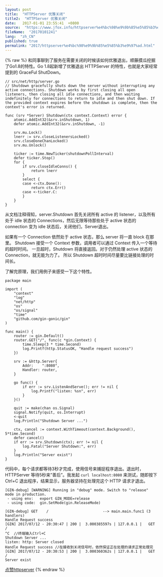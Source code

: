 ```yaml
---
layout: post
title:  "HTTPServer 优雅关闭"
title2:  "HTTPServer 优雅关闭"
date:   2017-01-01 23:55:41  +0800
source:  "https://www.jfox.info/httpserver%e4%bc%98%e9%9b%85%e5%85%b3%e9%97%ad.html"
fileName:  "20170101241"
lang:  "zh_CN"
published: true
permalink: "2017/httpserver%e4%bc%98%e9%9b%85%e5%85%b3%e9%97%ad.html"
---
```

{% raw %}
和同事聊到了服务在需要关闭的时候该如何优雅退出，顺藤摸瓜挖掘了Go1.8的特性。Go 1.8起新增了优雅退出 HTTPServer 的特性，也就是大家经常提到的 GraceFul ShutDown。 

    // src/net/http/server.go
    // Shutdown gracefully shuts down the server without interrupting any active connections. Shutdown works by first closing all open listeners, then closing all idle connections, and then waiting indefinitely for connections to return to idle and then shut down. If the provided context expires before the shutdown is complete, then the context's error is returned.
    
    func (srv *Server) Shutdown(ctx context.Context) error {
        atomic.AddInt32(&srv.inShutdown, 1)
        defer atomic.AddInt32(&srv.inShutdown, -1)
    
        srv.mu.Lock()
        lnerr := srv.closeListenersLocked()
        srv.closeDoneChanLocked()
        srv.mu.Unlock()
    
        ticker := time.NewTicker(shutdownPollInterval)
        defer ticker.Stop()
        for {
            if srv.closeIdleConns() {
                return lnerr
            }
            select {
            case <-ctx.Done():
                return ctx.Err()
            case <-ticker.C:
            }
        }
    }

 从文档注释得知，server.Shutdown 首先关闭所有 active 的 listener，以及所有处于 idle 状态的 Connections，然后无限等待那些处于 active 状态的 connection 变为 idle 状态后，关闭他们，Server退出。 

 如果有一个 Connection 依然处于 active 状态，那么 server 将一直 block 在那里。 Shutdown 接受一个 Context 参数，调用者可以通过 Context 传入一个等待的超时时间。 一旦超时，Shutdown 将直接返回。对于仍然处理 active 状态的Connection，就无能为力了。 所以 Shutdown 超时时间尽量要比链接处理的时间长。 

 了解完原理，我们用例子来感受一下这个特性。 

    package main
    
    import (
    	"context"
    	"log"
    	"net/http"
    	"os"
    	"os/signal"
    	"time"
    	"github.com/gin-gonic/gin"
    )
    
    func main() {
    	router := gin.Default()
    	router.GET("/", func(c *gin.Context) {
    		time.Sleep(3 * time.Second)
    		log.Printf(http.StatusOK, "Handle request success")
    	})
    
    	srv := &http.Server{
    		Addr:    ":8080",
    		Handler: router,
    	}
    
    	go func() {
    		if err := srv.ListenAndServe(); err != nil {
    			log.Printf("listen: %sn", err)
    		}
    	}()
    
    	quit := make(chan os.Signal)
    	signal.Notify(quit, os.Interrupt)
    	<-quit
    	log.Println("Shutdown Server ...")
    
    	ctx, cancel := context.WithTimeout(context.Background(), 5*time.Second)
    	defer cancel()
    	if err := srv.Shutdown(ctx); err != nil {
    		log.Fatal("Server Shutdown:", err)
    	}
    	log.Println("Server exist")
    }

 代码中，每个请求都等待3秒才完成，使用信号来捕捉程序退出。退出时，HTTPServer 等待5秒来”善后”。我发起 ` curl localhost:8080 ` 来测试，随即按下 Ctrl+C 退出程序，结果显示，服务器坚持在处理完这个 HTTP 请求才退出。 

    [GIN-debug] [WARNING] Running in "debug" mode. Switch to "release" mode in production.
     - using env:	export GIN_MODE=release
     - using code:	gin.SetMode(gin.ReleaseMode)
    
    [GIN-debug] GET    /                         --> main.main.func1 (3 handlers)
    Handle Request success
    [GIN] 2017/07/12 - 20:30:47 | 200 |  3.000385597s | 127.0.0.1 |   GET     /
    ^C  //终端输入Ctrl+C
    Shutdown Server ...
    listen: http: Server closed
    Handle Request success //在接收到关闭信号时，依然保证正在处理的请求正常处理完
    [GIN] 2017/07/12 - 20:30:53 | 200 |  3.000360362s | 127.0.0.1 |   GET     /
    Server exist

[点赞](void(0))[httpserver](https://www.jfox.info/go.php?url=http://ju.outofmemory.cn/tag/httpserver/)
{% endraw %}
